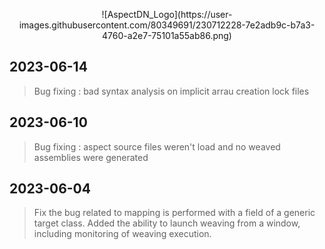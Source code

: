 <p align="center">
	![AspectDN_Logo](https://user-images.githubusercontent.com/80349691/230712228-7e2adb9c-b7a3-4760-a2e7-75101a55ab86.png)
</p>

## 2023-06-14
> Bug fixing : 
>     	bad syntax analysis on implicit arrau creation
>		lock files

## 2023-06-10
> Bug fixing : aspect source files weren't load and no weaved assemblies were generated

## 2023-06-04
> Fix the bug related to mapping is performed with a field of a generic target class.
> Added the ability to launch weaving from a window, including monitoring of weaving execution.